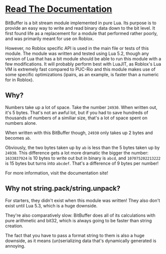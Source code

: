 # [Read The Documentation](https://dekkonot.github.io/bitbuffer/)

BitBuffer is a bit stream module implemented in pure Lua. Its purpose is to provide an easy way to write and read binary data down to the bit level. It first found life as a replacement for a module that performed rather poorly, and was primarily meant for use on Roblox.

However, no Roblox specific API is used in the main file or tests of this module. The module was written and tested using Lua 5.2, though any version of Lua that has a bit module should be able to run this module with a few modifications. It will probably perform best with LuaJIT, as Roblox's Lua VM is extremely fast compared to PUC-Rio and this module makes use of some specific optimizations (ipairs, as an example, is faster than a numeric for in Roblox).

## Why?

Numbers take up a lot of space. Take the number `24930`. When written out, it's 5 bytes. That's not an awful lot, but if you had to save hundreds of thousands of numbers of a similiar size, that's a lot of space spent on numbers alone.

When written with this BitBuffer though, `24930` only takes up 2 bytes and becomes `ab`.

Obviously, the two bytes taken up by `ab` is less than the 5 bytes taken up by `24930`. This difference gets a lot more dramatic the bigger the number: `1633837924` is 10 bytes to write out but in binary is `abcd`, and `107075202213222` is 15 bytes but turns into `abcdef`. That's a difference of 9 bytes per number!

For more information, visit the documentation site!

## Why not string.pack/string.unpack?

For starters, they didn't exist when this module was written! They also don't exist until Lua 5.3, which is a huge downside.

They're also comparatively slow: BitBuffer does all of its calculations with pure arithmetic and bit32, which is always going to be faster than string creation.

The fact that you have to pass a format string to them is also a huge downside, as it means (un)serializing data that's dynamically generated is annoying.
